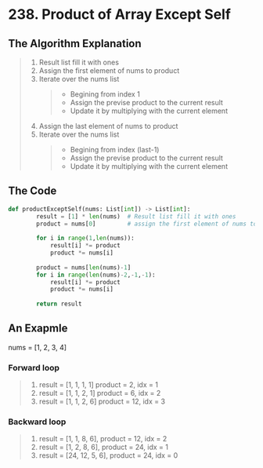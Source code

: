 #  238. Product of Array Except Self
## The Algorithm Explanation
> 1. Result list fill it with ones
> 2. Assign the first element of nums to product
> 3. Iterate over the nums list
>       > - Begining from index 1
>       > - Assign the previse product to the current result
>       > - Update it by multiplying with the current element
> 4. Assign the last element of nums to product
> 5. Iterate over the nums list
>       > - Begining from index (last-1)
>       > - Assign the previse product to the current result
>       > - Update it by multiplying with the current element


## The Code

```Python
def productExceptSelf(nums: List[int]) -> List[int]:
        result = [1] * len(nums)  # Result list fill it with ones
        product = nums[0]         # assign the first element of nums to product
        
        for i in range(1,len(nums)):
            result[i] *= product
            product *= nums[i]
            
        product = nums[len(nums)-1]
        for i in range(len(nums)-2,-1,-1):
            result[i] *= product
            product *= nums[i]
            
        return result
```
## An Exapmle


nums =  [1, 2, 3, 4]

  ### Forward loop
  > 1. result = [1, 1, 1, 1] product = 2, idx = 1
  > 2. result = [1, 1, 2, 1] product = 6, idx = 2
  > 3. result = [1, 1, 2, 6] product = 12, idx = 3

  ### Backward loop
  > 1. result = [1, 1, 8, 6], product = 12, idx = 2
  > 2. result = [1, 2, 8, 6], product = 24, idx = 1
  > 3. result = [24, 12, 5, 6], product = 24, idx = 0


